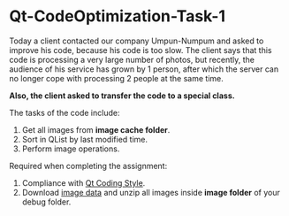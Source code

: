 # Qt-CodeOptimization-Task-1

Today a client contacted our company Umpun-Numpum and asked to improve his code, because his code is too slow. The client says that this code is processing a very large number of photos, but recently, the audience of his service has grown by 1 person, after which the server can no longer cope with processing 2 people at the same time.

**Also, the client asked to transfer the code to a special class.**

The tasks of the code include:
1. Get all images from **image cache folder**.
2. Sort in QList by last modified time.
3. Perform image operations.

Required when completing the assignment:
1. Compliance with [Qt Coding Style](https://wiki.qt.io/Qt_Coding_Style).
2. Download [image data](https://drive.google.com/file/d/1odsM9ab8Sg27K3qDkhXX1YnJLucN9y4P/view?usp=sharing) and unzip all images inside **image folder** of your debug folder. 
